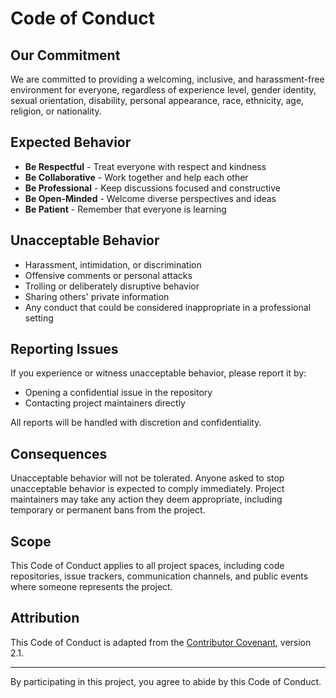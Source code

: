 # Code of Conduct

## Our Commitment

We are committed to providing a welcoming, inclusive, and harassment-free environment for everyone, regardless of experience level, gender identity, sexual orientation, disability, personal appearance, race, ethnicity, age, religion, or nationality.

## Expected Behavior

- **Be Respectful** - Treat everyone with respect and kindness
- **Be Collaborative** - Work together and help each other
- **Be Professional** - Keep discussions focused and constructive
- **Be Open-Minded** - Welcome diverse perspectives and ideas
- **Be Patient** - Remember that everyone is learning

## Unacceptable Behavior

- Harassment, intimidation, or discrimination
- Offensive comments or personal attacks
- Trolling or deliberately disruptive behavior
- Sharing others' private information
- Any conduct that could be considered inappropriate in a professional setting

## Reporting Issues

If you experience or witness unacceptable behavior, please report it by:
- Opening a confidential issue in the repository
- Contacting project maintainers directly

All reports will be handled with discretion and confidentiality.

## Consequences

Unacceptable behavior will not be tolerated. Anyone asked to stop unacceptable behavior is expected to comply immediately. Project maintainers may take any action they deem appropriate, including temporary or permanent bans from the project.

## Scope

This Code of Conduct applies to all project spaces, including code repositories, issue trackers, communication channels, and public events where someone represents the project.

## Attribution

This Code of Conduct is adapted from the [Contributor Covenant](https://www.contributor-covenant.org/), version 2.1.

---

By participating in this project, you agree to abide by this Code of Conduct.

